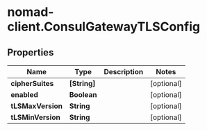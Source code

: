 # nomad-client.ConsulGatewayTLSConfig

## Properties

Name | Type | Description | Notes
------------ | ------------- | ------------- | -------------
**cipherSuites** | **[String]** |  | [optional] 
**enabled** | **Boolean** |  | [optional] 
**tLSMaxVersion** | **String** |  | [optional] 
**tLSMinVersion** | **String** |  | [optional] 


